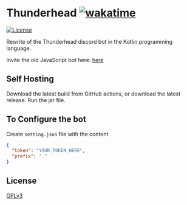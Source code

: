 # Thunderhead [![wakatime](https://wakatime.com/badge/github/humboldt123/thunderhead.svg)](https://wakatime.com/badge/github/humboldt123/thunderhead)


[![License](https://img.shields.io/badge/license-GPLv3-brightgreen.svg)](https://github.com/humboldt123/thunderhead/blob/main/LICENSE)

Rewrite of the Thunderhead discord bot in the Kotlin programming language.

Invite the old JavaScript bot here: [here](https://discord.com/oauth2/authorize?client_id=629799045954797609&scope=bot&permissions=8)  

## Self Hosting

Download the latest build from GitHub actions, or download the latest release.
Run the jar file.

## To Configure the bot
Create `setting.json` file with the content
```json
{
  "token": "YOUR_TOKEN_HERE",
  "prefix": "."
}
```

## License
[GPLv3](https://choosealicense.com/licenses/gpl-3.0/)
